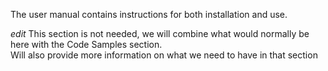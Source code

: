 The user manual contains instructions for both installation and use.

*edit* This section is not needed,  we will combine what would normally be here with the Code Samples section.   
Will also provide more information on what we need to have in that section
